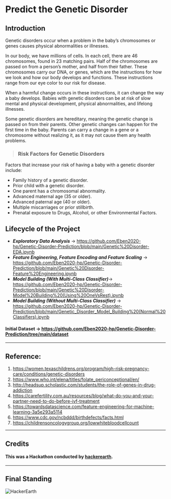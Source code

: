 # Predict the Genetic Disorder

## **Introduction**

<p>Genetic disorders occur when a problem in the baby’s chromosomes or genes causes physical abnormalities or illnesses.

In our body, we have millions of cells. In each cell, there are 46 chromosomes, found in 23 matching pairs. Half of the chromosomes are passed on from a person’s mother, and half from their father. These chromosomes carry our DNA, or genes, which are the instructions for how we look and how our body develops and functions. These instructions range from our eye color to our risk for disease.

When a harmful change occurs in these instructions, it can change the way a baby develops. Babies with genetic disorders can be at risk of slow mental and physical development, physical abnormalities, and lifelong illnesses.

Some genetic disorders are hereditary, meaning the genetic change is passed on from their parents. Other genetic changes can happen for the first time in the baby. Parents can carry a change in a gene or a chromosome without realizing it, as it may not cause them any health problems.
</p>

> ### Risk Factors for Genetic Disorders
Factors that increase your risk of having a baby with a genetic disorder include:
- Family history of a genetic disorder.
- Prior child with a genetic disorder.
- One parent has a chromosomal abnormality.
- Advanced maternal age (35 or older).
- Advanced paternal age (40 or older).
- Multiple miscarriages or prior stillbirth.
- Prenatal exposure to Drugs, Alcohol, or other Environmental Factors.


## Lifecycle of the Project
- ***Exploratory Data Analysis*** -> https://github.com/Eben2020-hp/Genetic-Disorder-Prediction/blob/main/Genetic%20Disorder-EDA.ipynb
- ***Feature Engineering, Feature Encoding and Feature Scaling*** -> https://github.com/Eben2020-hp/Genetic-Disorder-Prediction/blob/main/Genetic%20Disorder-Feature%20Engineering.ipynb
- ***Model Building (With Multi-Class Classifier)***-> https://github.com/Eben2020-hp/Genetic-Disorder-Prediction/blob/main/Genetic%20Disorder-Model%20Building%20(Using%20OneVsRest).ipynb
- ***Model Building (Without Multi-Class Classifier)*** -> https://github.com/Eben2020-hp/Genetic-Disorder-Prediction/blob/main/Genetic_Disorder_Model_Building%20(Normal%20Classifiers).ipynb



#### Initial Dataset -> https://github.com/Eben2020-hp/Genetic-Disorder-Prediction/tree/main/dataset

___ 

## **Reference**: 
1. https://women.texaschildrens.org/program/high-risk-pregnancy-care/conditions/genetic-disorders
2. https://www.who.int/elena/titles/folate_periconceptional/en/
3. http://headsup.scholastic.com/students/the-role-of-genes-in-drug-addiction
4. https://carefertility.com.au/resources/blog/what-do-you-and-your-partner-need-to-do-before-ivf-treatment
5. https://towardsdatascience.com/feature-engineering-for-machine-learning-3a5e293a5114
6. https://www.cdc.gov/ncbddd/birthdefects/facts.html
7. https://childrensoncologygroup.org/lowwhitebloodcellcount

___
## **Credits**
#### This was a **Hackathon** conducted by <a href="https://www.hackerearth.com/challenges/competitive/hackerearth-machine-learning-challenge-genetic-testing/">hackerearth</a>.

___

## Final Standing

![HackerEarth](https://user-images.githubusercontent.com/66016994/129482257-18ec4438-2cdf-414d-9f94-5f8bedce2db1.png)
